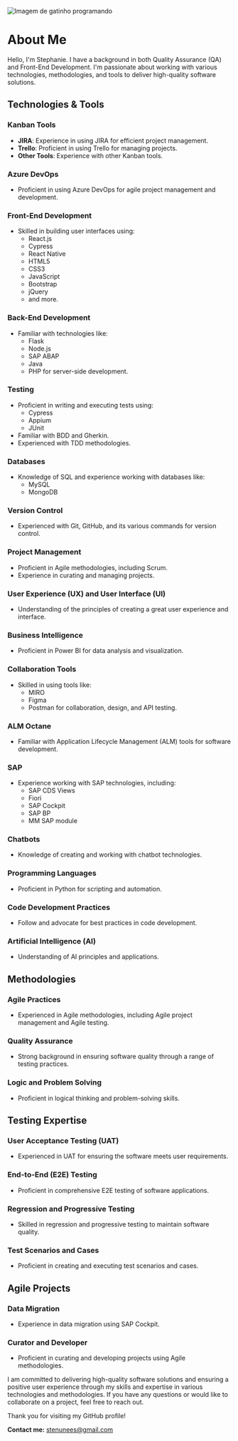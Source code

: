 ![Imagem de gatinho programando]((https://labs.openai.com/s/jWtFgktb5sjBEn6YjlzUjnGk))


# About Me

Hello, I'm Stephanie. I have a background in both Quality Assurance (QA) and Front-End Development. I'm passionate about working with various technologies, methodologies, and tools to deliver high-quality software solutions.

## Technologies & Tools

### Kanban Tools
- **JIRA**: Experience in using JIRA for efficient project management.
- **Trello**: Proficient in using Trello for managing projects.
- **Other Tools**: Experience with other Kanban tools.

### Azure DevOps
- Proficient in using Azure DevOps for agile project management and development.

### Front-End Development
- Skilled in building user interfaces using:
  - React.js
  - Cypress
  - React Native
  - HTML5
  - CSS3
  - JavaScript
  - Bootstrap
  - jQuery
  - and more.

### Back-End Development
- Familiar with technologies like:
  - Flask
  - Node.js
  - SAP ABAP
  - Java
  - PHP
  for server-side development.

### Testing
- Proficient in writing and executing tests using:
  - Cypress
  - Appium
  - JUnit
- Familiar with BDD and Gherkin.
- Experienced with TDD methodologies.

### Databases
- Knowledge of SQL and experience working with databases like:
  - MySQL
  - MongoDB

### Version Control
- Experienced with Git, GitHub, and its various commands for version control.

### Project Management
- Proficient in Agile methodologies, including Scrum.
- Experience in curating and managing projects.

### User Experience (UX) and User Interface (UI)
- Understanding of the principles of creating a great user experience and interface.

### Business Intelligence
- Proficient in Power BI for data analysis and visualization.

### Collaboration Tools
- Skilled in using tools like:
  - MIRO
  - Figma
  - Postman
  for collaboration, design, and API testing.

### ALM Octane
- Familiar with Application Lifecycle Management (ALM) tools for software development.

### SAP
- Experience working with SAP technologies, including:
  - SAP CDS Views
  - Fiori
  - SAP Cockpit
  - SAP BP
  - MM SAP module

### Chatbots
- Knowledge of creating and working with chatbot technologies.

### Programming Languages
- Proficient in Python for scripting and automation.

### Code Development Practices
- Follow and advocate for best practices in code development.

### Artificial Intelligence (AI)
- Understanding of AI principles and applications.

## Methodologies

### Agile Practices
- Experienced in Agile methodologies, including Agile project management and Agile testing.

### Quality Assurance
- Strong background in ensuring software quality through a range of testing practices.

### Logic and Problem Solving
- Proficient in logical thinking and problem-solving skills.

## Testing Expertise

### User Acceptance Testing (UAT)
- Experienced in UAT for ensuring the software meets user requirements.

### End-to-End (E2E) Testing
- Proficient in comprehensive E2E testing of software applications.

### Regression and Progressive Testing
- Skilled in regression and progressive testing to maintain software quality.

### Test Scenarios and Cases
- Proficient in creating and executing test scenarios and cases.

## Agile Projects

### Data Migration
- Experience in data migration using SAP Cockpit.

### Curator and Developer
- Proficient in curating and developing projects using Agile methodologies.

I am committed to delivering high-quality software solutions and ensuring a positive user experience through my skills and expertise in various technologies and methodologies. If you have any questions or would like to collaborate on a project, feel free to reach out.

Thank you for visiting my GitHub profile!

**Contact me:** [stenunees@gmail.com](mailto:stenunees@gmail.com)
